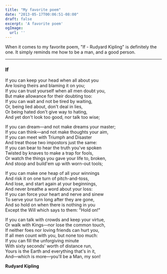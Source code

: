 ```yaml
---
title: "My favorite poem"
date: "2013-05-17T00:06:51-08:00"
draft: false
excerpt: 'A favorite poem'
ogImage:
  url: ''
---
```


When it comes to my favorite poem, "If - Rudyard Kipling" is definitely the one.
It simply reminds me how to be a man, and a good person.
<!--more-->

---

### If

If you can keep your head when all about you   
Are losing theirs and blaming it on you;    
If you can trust yourself when all men doubt you,    
But make allowance for their doubting too:    
If you can wait and not be tired by waiting,   
Or, being lied about, don't deal in lies,  
Or being hated don't give way to hating,  
And yet don't look too good, nor talk too wise; 

If you can dream—and not make dreams your master;  
If you can think—and not make thoughts your aim,  
If you can meet with Triumph and Disaster  
And treat those two impostors just the same:  
If you can bear to hear the truth you've spoken  
Twisted by knaves to make a trap for fools,  
Or watch the things you gave your life to, broken,  
And stoop and build'em up with worn-out tools;  

If you can make one heap of all your winnings  
And risk it on one turn of pitch-and-toss,  
And lose, and start again at your beginnings,  
And never breathe a word about your loss:  
If you can force your heart and nerve and sinew  
To serve your turn long after they are gone,  
And so hold on when there is nothing in you  
Except the Will which says to them: "Hold on!"  

If you can talk with crowds and keep your virtue,  
Or walk with Kings—nor lose the common touch,  
If neither foes nor loving friends can hurt you,  
If all men count with you, but none too much:  
If you can fill the unforgiving minute  
With sixty seconds' worth of distance run,  
Yours is the Earth and everything that's in it,  
And—which is more—you'll be a Man, my son!  

**Rudyard Kipling**

